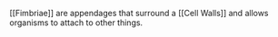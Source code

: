 [[Fimbriae]] are appendages that surround a [[Cell Walls]] and allows organisms to attach to other things.